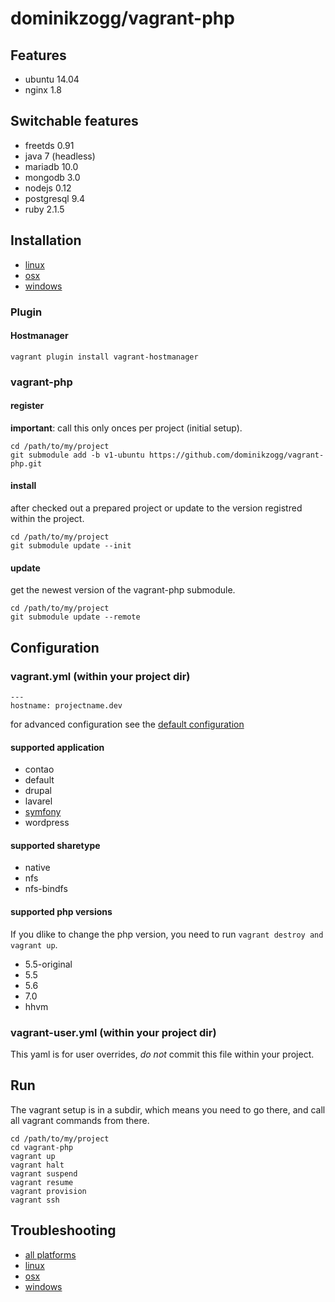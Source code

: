 # dominikzogg/vagrant-php

## Features

 * ubuntu 14.04
 * nginx 1.8

## Switchable features

 * freetds 0.91
 * java 7 (headless)
 * mariadb 10.0
 * mongodb 3.0
 * nodejs 0.12
 * postgresql 9.4
 * ruby 2.1.5

## Installation

 * [linux][1]
 * [osx][2]
 * [windows][3]

### Plugin

#### Hostmanager

```{.sh}
vagrant plugin install vagrant-hostmanager
```

### vagrant-php

#### register

**important**: call this only onces per project (initial setup).

```{.sh}
cd /path/to/my/project
git submodule add -b v1-ubuntu https://github.com/dominikzogg/vagrant-php.git
```

#### install

after checked out a prepared project or update to the version registred within the project.

```{.sh}
cd /path/to/my/project
git submodule update --init
```

#### update

get the newest version of the vagrant-php submodule.

```{.sh}
cd /path/to/my/project
git submodule update --remote
```

## Configuration

### vagrant.yml (within your project dir)

```{.yml}
---
hostname: projectname.dev
```

for advanced configuration see the [default configuration][4]

#### supported application

 * contao
 * default
 * drupal
 * lavarel
 * [symfony][5]
 * wordpress

#### supported sharetype

 * native
 * nfs
 * nfs-bindfs

#### supported php versions

If you dlike to change the php version, you need to run `vagrant destroy and vagrant up`.

 * 5.5-original
 * 5.5
 * 5.6
 * 7.0
 * hhvm

### vagrant-user.yml (within your project dir)

This yaml is for user overrides, *do not* commit this file within your project.

## Run

The vagrant setup is in a subdir, which means you need to go there, and call all vagrant commands from there.

```{.sh}
cd /path/to/my/project
cd vagrant-php
vagrant up
vagrant halt
vagrant suspend
vagrant resume
vagrant provision
vagrant ssh
```

## Troubleshooting

 * [all platforms][6]
 * [linux][7]
 * [osx][8]
 * [windows][9]

[1]: doc/installation/linux.md
[2]: doc/installation/osx.md
[3]: doc/installation/windows.md
[4]: vagrant-default.yml
[5]: doc/application/symfony.md
[6]: doc/troubleshooting/allplatforms.md
[7]: doc/troubleshooting/linux.md
[8]: doc/troubleshooting/osx.md
[9]: doc/troubleshooting/windows.md